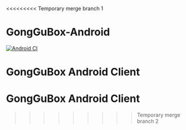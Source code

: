 <<<<<<<<< Temporary merge branch 1
# GongGuBox-Android
[![Android CI](https://github.com/Project-GongGuBox/GongGuBox-Android/actions/workflows/android.yml/badge.svg)](https://github.com/Project-GongGuBox/GongGuBox-Android/actions/workflows/android.yml)


GongGuBox Android Client
=========
# GongGuBox Android Client
>>>>>>>>> Temporary merge branch 2
